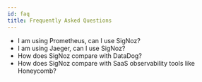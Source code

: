```yaml
---
id: faq
title: Frequently Asked Questions
---
```


- I am using Prometheus, can I use SigNoz?
- I am using Jaeger, can I use SigNoz?
- How does SigNoz compare with DataDog?
- How does SigNoz compare with SaaS observability tools like Honeycomb?
